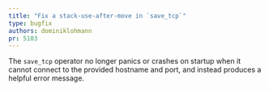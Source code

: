 ```yaml
---
title: "Fix a stack-use-after-move in `save_tcp`"
type: bugfix
authors: dominiklohmann
pr: 5103
---
```


The `save_tcp` operator no longer panics or crashes on startup when it cannot
connect to the provided hostname and port, and instead produces a helpful error
message.
